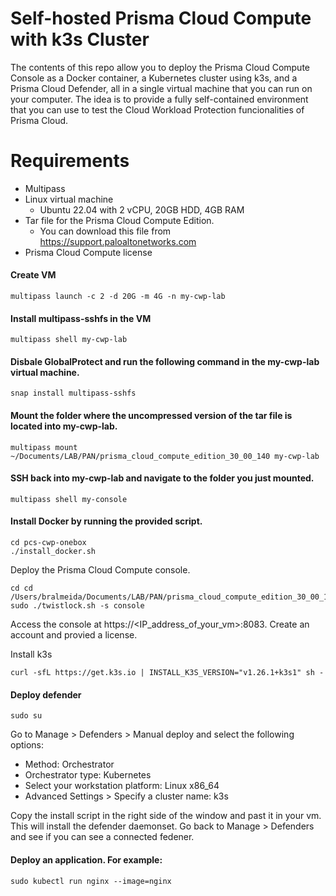 # Self-hosted Prisma Cloud Compute with k3s Cluster
The contents of this repo allow you to deploy the Prisma Cloud Compute Console as a Docker container, a Kubernetes cluster using k3s, and a Prisma Cloud Defender, all in a single virtual machine that you can run on your computer. The idea is to provide a fully self-contained environment that you can use to test the Cloud Workload Protection funcionalities of Prisma Cloud.

# Requirements
- Multipass
- Linux virtual machine
  - Ubuntu 22.04 with 2 vCPU, 20GB HDD, 4GB RAM
- Tar file for the Prisma Cloud Compute Edition.
  - You can download this file from https://support.paloaltonetworks.com
- Prisma Cloud Compute license

#### Create VM

```
multipass launch -c 2 -d 20G -m 4G -n my-cwp-lab
```

#### Install multipass-sshfs in the VM

```
multipass shell my-cwp-lab
```

#### Disbale GlobalProtect and run the following command in the my-cwp-lab virtual machine.

```
snap install multipass-sshfs
```

#### Mount the folder where the uncompressed version of the tar file is located into my-cwp-lab.

```
multipass mount ~/Documents/LAB/PAN/prisma_cloud_compute_edition_30_00_140 my-cwp-lab
```

#### SSH back into my-cwp-lab and navigate to the folder you just mounted.

```
multipass shell my-console
```

#### Install Docker by running the provided script.

```
cd pcs-cwp-onebox
./install_docker.sh
```

Deploy the Prisma Cloud Compute console.

```
cd cd /Users/bralmeida/Documents/LAB/PAN/prisma_cloud_compute_edition_30_00_140/
sudo ./twistlock.sh -s console
```

Access the console at https://<IP_address_of_your_vm>:8083. Create an account and provied a license.

Install k3s

```
curl -sfL https://get.k3s.io | INSTALL_K3S_VERSION="v1.26.1+k3s1" sh -
```

#### Deploy defender

```
sudo su
```

Go to Manage > Defenders > Manual deploy and select the following options:
- Method: Orchestrator
- Orchestrator type: Kubernetes
- Select your workstation platform: Linux x86_64
- Advanced Settings > Specify a cluster name: k3s

Copy the install script in the right side of the window and past it in your vm. This will install the defender daemonset. Go back to Manage > Defenders and see if you can see a connected fedener.

#### Deploy an application. For example:

```
sudo kubectl run nginx --image=nginx
```
